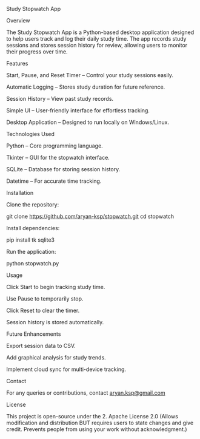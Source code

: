 Study Stopwatch App

Overview

The Study Stopwatch App is a Python-based desktop application designed to help users track and log their daily study time. The app records study sessions and stores session history for review, allowing users to monitor their progress over time.

Features

Start, Pause, and Reset Timer – Control your study sessions easily.

Automatic Logging – Stores study duration for future reference.

Session History – View past study records.

Simple UI – User-friendly interface for effortless tracking.

Desktop Application – Designed to run locally on Windows/Linux.

Technologies Used

Python – Core programming language.

Tkinter – GUI for the stopwatch interface.

SQLite – Database for storing session history.

Datetime – For accurate time tracking.

Installation

Clone the repository:

git clone https://github.com/aryan-ksp/stopwatch.git
cd stopwatch

Install dependencies:

pip install tk sqlite3

Run the application:

python stopwatch.py

Usage

Click Start to begin tracking study time.

Use Pause to temporarily stop.

Click Reset to clear the timer.

Session history is stored automatically.

Future Enhancements

Export session data to CSV.

Add graphical analysis for study trends.

Implement cloud sync for multi-device tracking.

Contact

For any queries or contributions, contact aryan.ksp@gmail.com

License

This project is open-source under the 2. Apache License 2.0 (Allows modification and distribution BUT requires users to state changes and give credit.
Prevents people from using your work without acknowledgment.)
